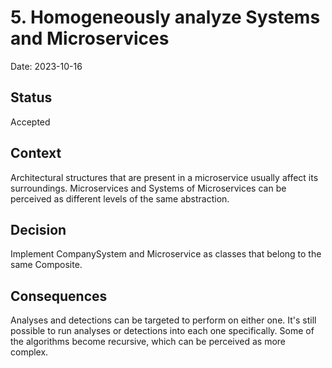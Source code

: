 # 5. Homogeneously analyze Systems and Microservices

Date: 2023-10-16

## Status

Accepted

## Context

Architectural structures that are present in a microservice usually affect its surroundings.
Microservices and Systems of Microservices can be perceived as different levels of the same abstraction.

## Decision

Implement CompanySystem and Microservice as classes that belong to the same Composite.

## Consequences

Analyses and detections can be targeted to perform on either one.
It's still possible to run analyses or detections into each one specifically.
Some of the algorithms become recursive, which can be perceived as more complex.
